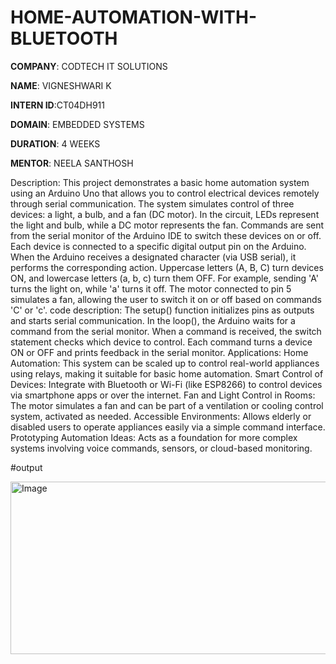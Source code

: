 # HOME-AUTOMATION-WITH-BLUETOOTH

**COMPANY**: CODTECH IT SOLUTIONS

**NAME**: VIGNESHWARI K

**INTERN ID**:CT04DH911

**DOMAIN**: EMBEDDED SYSTEMS

**DURATION**: 4 WEEKS

**MENTOR**: NEELA SANTHOSH

Description:
This project demonstrates a basic home automation system using an Arduino Uno that allows you to control electrical devices remotely through serial communication. The system simulates control of three devices: a light, a bulb, and a fan (DC motor). In the circuit, LEDs represent the light and bulb, while a DC motor represents the fan. Commands are sent from the serial monitor of the Arduino IDE to switch these devices on or off.
Each device is connected to a specific digital output pin on the Arduino. When the Arduino receives a designated character (via USB serial), it performs the corresponding action. Uppercase letters (A, B, C) turn devices ON, and lowercase letters (a, b, c) turn them OFF. For example, sending 'A' turns the light on, while 'a' turns it off. The motor connected to pin 5 simulates a fan, allowing the user to switch it on or off based on commands 'C' or 'c'.
code description:
The setup() function initializes pins as outputs and starts serial communication.
In the loop(), the Arduino waits for a command from the serial monitor.
When a command is received, the switch statement checks which device to control.
Each command turns a device ON or OFF and prints feedback in the serial monitor.
Applications:
Home Automation:
This system can be scaled up to control real-world appliances using relays, making it suitable for basic home automation.
Smart Control of Devices:
Integrate with Bluetooth or Wi-Fi (like ESP8266) to control devices via smartphone apps or over the internet.
Fan and Light Control in Rooms:
The motor simulates a fan and can be part of a ventilation or cooling control system, activated as needed.
Accessible Environments:
Allows elderly or disabled users to operate appliances easily via a simple command interface.
Prototyping Automation Ideas:
Acts as a foundation for more complex systems involving voice commands, sensors, or cloud-based monitoring.

#output

<img width="659" height="276" alt="Image" src="https://github.com/user-attachments/assets/d60af129-2950-4aa0-91e6-4e3b335d8982" />

